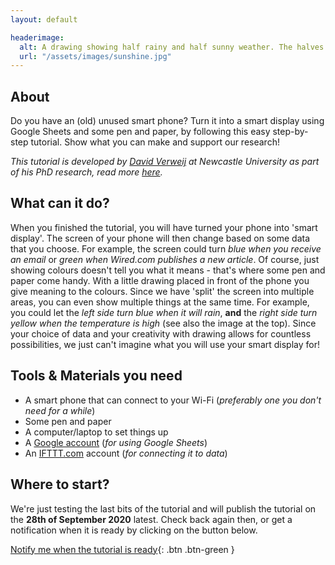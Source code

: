 ```yaml
---
layout: default

headerimage:
  alt: A drawing showing half rainy and half sunny weather. The halves are highlighted depending on the weather, using a phone placed behind the drawing
  url: "/assets/images/sunshine.jpg"
---
```


## About
Do you have an (old) unused smart phone? Turn it into a smart display using Google Sheets and some pen and paper, by following this easy step-by-step tutorial. Show what you can make and support our research!

_This tutorial is developed by [David Verweij](https://openlab.ncl.ac.uk/people/david-verweij/) at Newcastle University as part of his PhD research, read more [here](#about-this-research)._

## What can it do?
When you finished the tutorial, you will have turned your phone into 'smart display'. The screen of your phone will then change based on some data that you choose. For example, the screen could turn _blue when you receive an email_ or _green when Wired.com publishes a new article_. Of course, just showing colours doesn't tell you what it means - that's where some pen and paper come handy. With a little drawing placed in front of the phone you give meaning to the colours. Since we have 'split' the screen into multiple areas, you can even show multiple things at the same time. For example, you could let the _left side turn blue when it will rain_, **and** the _right side turn yellow when the temperature is high_ (see also the image at the top). Since your choice of data and your creativity with drawing allows for countless possibilities, we just can't imagine what you will use your smart display for!

## Tools & Materials you need
- A smart phone that can connect to your Wi-Fi (_preferably one you don't need for a while_)
- Some pen and paper
- A computer/laptop to set things up
- A [Google account](https://myaccount.google.com/) (_for using Google Sheets_)
- An [IFTTT.com](https://www.ifttt.com/) account (_for connecting it to data_)

## Where to start?
We're just testing the last bits of the tutorial and will publish the tutorial on the **28th of September 2020** latest. Check back again then, or get a notification when it is ready by clicking on the button below.

[Notify me when the tutorial is ready](https://forms.gle/DuNouDBeYJBhXBcDA){: .btn .btn-green }
